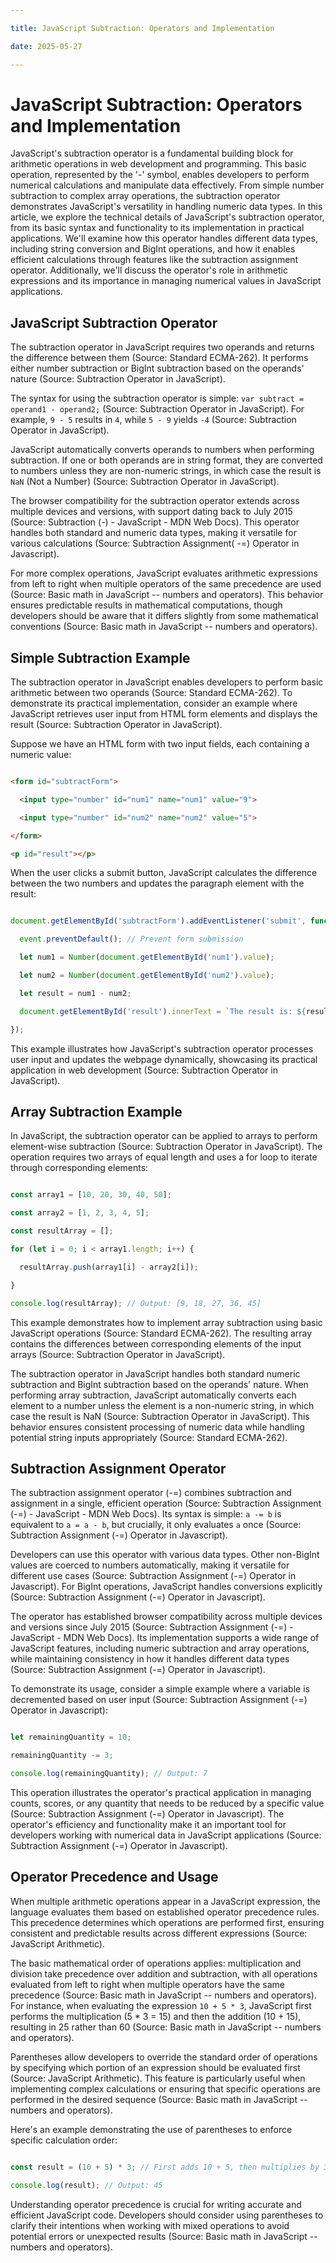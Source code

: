 ```yaml
---

title: JavaScript Subtraction: Operators and Implementation

date: 2025-05-27

---
```



# JavaScript Subtraction: Operators and Implementation

JavaScript's subtraction operator is a fundamental building block for arithmetic operations in web development and programming. This basic operation, represented by the '-' symbol, enables developers to perform numerical calculations and manipulate data effectively. From simple number subtraction to complex array operations, the subtraction operator demonstrates JavaScript's versatility in handling numeric data types. In this article, we explore the technical details of JavaScript's subtraction operator, from its basic syntax and functionality to its implementation in practical applications. We'll examine how this operator handles different data types, including string conversion and BigInt operations, and how it enables efficient calculations through features like the subtraction assignment operator. Additionally, we'll discuss the operator's role in arithmetic expressions and its importance in managing numerical values in JavaScript applications.


## JavaScript Subtraction Operator

The subtraction operator in JavaScript requires two operands and returns the difference between them (Source: Standard ECMA-262). It performs either number subtraction or BigInt subtraction based on the operands' nature (Source: Subtraction Operator in JavaScript).

The syntax for using the subtraction operator is simple: `var subtract = operand1 - operand2;` (Source: Subtraction Operator in JavaScript). For example, `9 - 5` results in `4`, while `5 - 9` yields `-4` (Source: Subtraction Operator in JavaScript).

JavaScript automatically converts operands to numbers when performing subtraction. If one or both operands are in string format, they are converted to numbers unless they are non-numeric strings, in which case the result is `NaN` (Not a Number) (Source: Subtraction Operator in JavaScript).

The browser compatibility for the subtraction operator extends across multiple devices and versions, with support dating back to July 2015 (Source: Subtraction (-) - JavaScript - MDN Web Docs). This operator handles both standard and numeric data types, making it versatile for various calculations (Source: Subtraction Assignment( -=) Operator in Javascript).

For more complex operations, JavaScript evaluates arithmetic expressions from left to right when multiple operators of the same precedence are used (Source: Basic math in JavaScript -- numbers and operators). This behavior ensures predictable results in mathematical computations, though developers should be aware that it differs slightly from some mathematical conventions (Source: Basic math in JavaScript -- numbers and operators).


## Simple Subtraction Example

The subtraction operator in JavaScript enables developers to perform basic arithmetic between two operands (Source: Standard ECMA-262). To demonstrate its practical implementation, consider an example where JavaScript retrieves user input from HTML form elements and displays the result (Source: Subtraction Operator in JavaScript).

Suppose we have an HTML form with two input fields, each containing a numeric value:

```html

<form id="subtractForm">

  <input type="number" id="num1" name="num1" value="9">

  <input type="number" id="num2" name="num2" value="5">

</form>

<p id="result"></p>

```

When the user clicks a submit button, JavaScript calculates the difference between the two numbers and updates the paragraph element with the result:

```javascript

document.getElementById('subtractForm').addEventListener('submit', function(event) {

  event.preventDefault(); // Prevent form submission

  let num1 = Number(document.getElementById('num1').value);

  let num2 = Number(document.getElementById('num2').value);

  let result = num1 - num2;

  document.getElementById('result').innerText = `The result is: ${result}`;

});

```

This example illustrates how JavaScript's subtraction operator processes user input and updates the webpage dynamically, showcasing its practical application in web development (Source: Subtraction Operator in JavaScript).


## Array Subtraction Example

In JavaScript, the subtraction operator can be applied to arrays to perform element-wise subtraction (Source: Subtraction Operator in JavaScript). The operation requires two arrays of equal length and uses a for loop to iterate through corresponding elements:

```javascript

const array1 = [10, 20, 30, 40, 50];

const array2 = [1, 2, 3, 4, 5];

const resultArray = [];

for (let i = 0; i < array1.length; i++) {

  resultArray.push(array1[i] - array2[i]);

}

console.log(resultArray); // Output: [9, 18, 27, 36, 45]

```

This example demonstrates how to implement array subtraction using basic JavaScript operations (Source: Standard ECMA-262). The resulting array contains the differences between corresponding elements of the input arrays (Source: Subtraction Operator in JavaScript).

The subtraction operator in JavaScript handles both standard numeric subtraction and BigInt subtraction based on the operands' nature. When performing array subtraction, JavaScript automatically converts each element to a number unless the element is a non-numeric string, in which case the result is NaN (Source: Subtraction Operator in JavaScript). This behavior ensures consistent processing of numeric data while handling potential string inputs appropriately (Source: Standard ECMA-262).


## Subtraction Assignment Operator

The subtraction assignment operator (-=) combines subtraction and assignment in a single, efficient operation (Source: Subtraction Assignment (-=) - JavaScript - MDN Web Docs). Its syntax is simple: `a -= b` is equivalent to `a = a - b`, but crucially, it only evaluates `a` once (Source: Subtraction Assignment (-=) Operator in Javascript).

Developers can use this operator with various data types. Other non-BigInt values are coerced to numbers automatically, making it versatile for different use cases (Source: Subtraction Assignment (-=) Operator in Javascript). For BigInt operations, JavaScript handles conversions explicitly (Source: Subtraction Assignment (-=) Operator in Javascript).

The operator has established browser compatibility across multiple devices and versions since July 2015 (Source: Subtraction Assignment (-=) - JavaScript - MDN Web Docs). Its implementation supports a wide range of JavaScript features, including numeric subtraction and array operations, while maintaining consistency in how it handles different data types (Source: Subtraction Assignment (-=) Operator in Javascript).

To demonstrate its usage, consider a simple example where a variable is decremented based on user input (Source: Subtraction Assignment (-=) Operator in Javascript):

```javascript

let remainingQuantity = 10;

remainingQuantity -= 3;

console.log(remainingQuantity); // Output: 7

```

This operation illustrates the operator's practical application in managing counts, scores, or any quantity that needs to be reduced by a specific value (Source: Subtraction Assignment (-=) Operator in Javascript). The operator's efficiency and functionality make it an important tool for developers working with numerical data in JavaScript applications (Source: Subtraction Assignment (-=) Operator in Javascript).


## Operator Precedence and Usage

When multiple arithmetic operations appear in a JavaScript expression, the language evaluates them based on established operator precedence rules. This precedence determines which operations are performed first, ensuring consistent and predictable results across different expressions (Source: JavaScript Arithmetic).

The basic mathematical order of operations applies: multiplication and division take precedence over addition and subtraction, with all operations evaluated from left to right when multiple operators have the same precedence (Source: Basic math in JavaScript -- numbers and operators). For instance, when evaluating the expression `10 + 5 * 3`, JavaScript first performs the multiplication (5 * 3 = 15) and then the addition (10 + 15), resulting in 25 rather than 60 (Source: Basic math in JavaScript -- numbers and operators).

Parentheses allow developers to override the standard order of operations by specifying which portion of an expression should be evaluated first (Source: JavaScript Arithmetic). This feature is particularly useful when implementing complex calculations or ensuring that specific operations are performed in the desired sequence (Source: Basic math in JavaScript -- numbers and operators).

Here's an example demonstrating the use of parentheses to enforce specific calculation order:

```javascript

const result = (10 + 5) * 3; // First adds 10 + 5, then multiplies by 3

console.log(result); // Output: 45

```

Understanding operator precedence is crucial for writing accurate and efficient JavaScript code. Developers should consider using parentheses to clarify their intentions when working with mixed operations to avoid potential errors or unexpected results (Source: Basic math in JavaScript -- numbers and operators).

